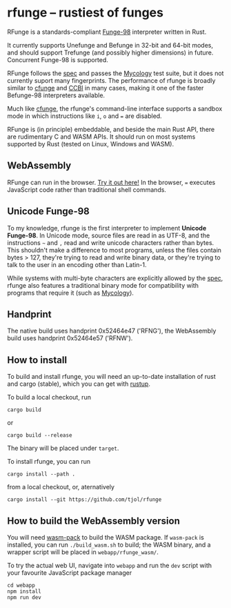 # rfunge – rustiest of funges

RFunge is a standards-compliant [Funge-98] interpreter written in Rust.

It currently supports Unefunge and Befunge in 32-bit and 64-bit modes, and
should support Trefunge (and possibly higher dimensions) in future.
Concurrent Funge-98 is supported.

RFunge follows the [spec] and passes the [Mycology] test suite, but it does not
currently suport many fingerprints. The performance of rfunge is broadly similar
to [cfunge] and [CCBI] in many cases, making it one of the faster Befunge-98
interpreters available.

Much like [cfunge], the rfunge's command-line interface supports a sandbox mode
in which instructions like `i`, `o` and `=` are disabled.

RFunge is (in principle) embeddable, and beside the main Rust API, there are
rudimentary C and WASM APIs. It should run on most systems supported by Rust
(tested on Linux, Windows and WASM).

## WebAssembly

RFunge can run in the browser. [Try it out here!](https://tjol.eu/rfunge/)
In the browser, `=` executes JavaScript code rather than traditional shell
commands.

## Unicode Funge-98

To my knowledge, rfunge is the first interpreter to implement **Unicode Funge-98**.
In Unicode mode, source files are read in as UTF-8, and the instructions `~` and
`,` read and write unicode characters rather than bytes. This shouldn't make a
difference to most programs, unless the files contain bytes > 127, they're
trying to read and write binary data, or they're trying to talk to the user in
an encoding other than Latin-1.

While systems with multi-byte characters are explicitly allowed by the [spec],
rfunge also features a traditional binary mode for compatibility with programs
that require it (such as [Mycology]).

## Handprint

The native build uses handprint 0x52464e47 ('RFNG'), the WebAssembly build uses
handprint 0x52464e57 ('RFNW').

## How to install

To build and install rfunge, you will need an up-to-date installation of rust
and cargo (stable), which you can get with [rustup](https://rustup.rs/).

To build a local checkout, run

    cargo build

or

    cargo build --release

The binary will be placed under `target`.

To install rfunge, you can run

    cargo install --path .

from a local checkout, or, aternatively

    cargo install --git https://github.com/tjol/rfunge

## How to build the WebAssembly version

You will need [wasm-pack] to build the WASM package. If `wasm-pack` is installed,
you can run `./build_wasm.sh` to build; the WASM binary, and a wrapper script will
be placed in `webapp/rfunge_wasm/`.

To try the actual web UI, navigate into `webapp` and run the `dev` script with your
favourite JavaScript package manager

```
cd webapp
npm install
npm run dev
```


[Funge-98]: https://esolangs.org/wiki/Funge-98
[spec]: https://github.com/catseye/Funge-98/blob/master/doc/funge98.markdown
[Mycology]: https://github.com/Deewiant/Mycology
[cfunge]: https://github.com/VorpalBlade/cfunge
[CCBI]: https://github.com/Deewiant/CCBI
[wasm-pack]: https://rustwasm.github.io/wasm-pack/
